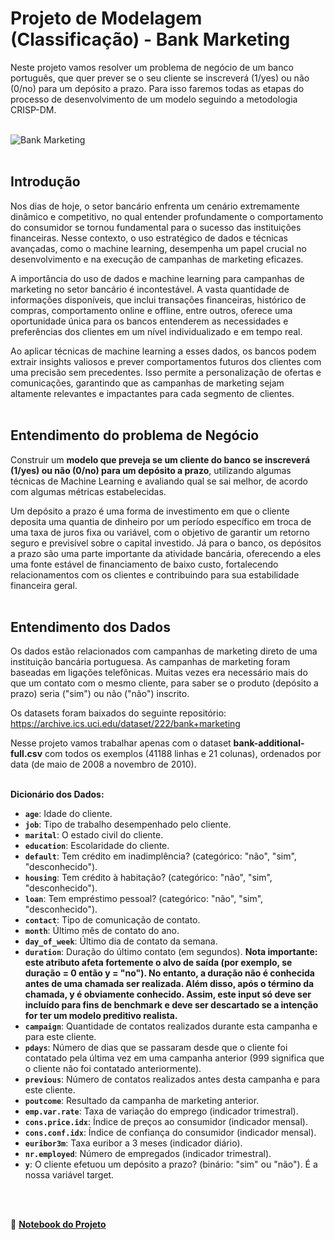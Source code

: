 # **Projeto de Modelagem (Classificação) - Bank Marketing**
Neste projeto vamos resolver um problema de negócio de um banco português, que quer prever se o seu cliente se inscreverá (1/yes) ou não (0/no) para um depósito a prazo. Para isso faremos todas as etapas do processo de desenvolvimento de um modelo seguindo a metodologia CRISP-DM.
<br>
<br>

![Bank Marketing](URL_da_Imagem)
<br>
<br>

## **Introdução**
Nos dias de hoje, o setor bancário enfrenta um cenário extremamente dinâmico e competitivo, no qual entender profundamente o comportamento do consumidor se tornou fundamental para o sucesso das instituições financeiras. Nesse contexto, o uso estratégico de dados e técnicas avançadas, como o machine learning, desempenha um papel crucial no desenvolvimento e na execução de campanhas de marketing eficazes.

A importância do uso de dados e machine learning para campanhas de marketing no setor bancário é incontestável. A vasta quantidade de informações disponíveis, que inclui transações financeiras, histórico de compras, comportamento online e offline, entre outros, oferece uma oportunidade única para os bancos entenderem as necessidades e preferências dos clientes em um nível individualizado e em tempo real.

Ao aplicar técnicas de machine learning a esses dados, os bancos podem extrair insights valiosos e prever comportamentos futuros dos clientes com uma precisão sem precedentes. Isso permite a personalização de ofertas e comunicações, garantindo que as campanhas de marketing sejam altamente relevantes e impactantes para cada segmento de clientes.
<br>
<br>

## **Entendimento do problema de Negócio**
Construir um **modelo que preveja se um cliente do banco se inscreverá (1/yes) ou não (0/no) para um depósito a prazo**, utilizando algumas técnicas de Machine Learning e avaliando qual se sai melhor, de acordo com algumas métricas estabelecidas.

Um depósito a prazo é uma forma de investimento em que o cliente deposita uma quantia de dinheiro por um período específico em troca de uma taxa de juros fixa ou variável, com o objetivo de garantir um retorno seguro e previsível sobre o capital investido. Já para o banco, os depósitos a prazo são uma parte importante da atividade bancária, oferecendo a eles uma fonte estável de financiamento de baixo custo, fortalecendo relacionamentos com os clientes e contribuindo para sua estabilidade financeira geral.
<br>
<br>

## **Entendimento dos Dados**
Os dados estão relacionados com campanhas de marketing direto de uma instituição bancária portuguesa. As campanhas de marketing foram baseadas em ligações telefônicas. Muitas vezes era necessário mais do que um contato com o mesmo cliente, para saber se o produto (depósito a prazo) seria ("sim") ou não ("não") inscrito.

Os datasets foram baixados do seguinte repositório: https://archive.ics.uci.edu/dataset/222/bank+marketing

Nesse projeto vamos trabalhar apenas com o dataset **bank-additional-full.csv** com todos os exemplos (41188 linhas e 21 colunas), ordenados por data (de maio de 2008 a novembro de 2010).
<br>
<br>

**Dicionário dos Dados:**
* **`age`**: Idade do cliente.
* **`job`**: Tipo de trabalho desempenhado pelo cliente.
* **`marital`**: O estado civil do cliente.
* **`education`**: Escolaridade do cliente.
* **`default`**: Tem crédito em inadimplência? (categórico: "não", "sim", "desconhecido").
* **`housing`**: Tem crédito à habitação? (categórico: "não", "sim", "desconhecido").
* **`loan`**: Tem empréstimo pessoal? (categórico: "não", "sim", "desconhecido").
* **`contact`**: Tipo de comunicação de contato.
* **`month`**: Último mês de contato do ano.
* **`day_of_week`**: Último dia de contato da semana.
* **`duration`**: Duração do último contato (em segundos). **Nota importante: este atributo afeta fortemente o alvo de saída (por exemplo, se duração = 0 então y = "no"). No entanto, a duração não é conhecida antes de uma chamada ser realizada. Além disso, após o término da chamada, y é obviamente conhecido. Assim, este input só deve ser incluído para fins de benchmark e deve ser descartado se a intenção for ter um modelo preditivo realista.**
* **`campaign`**: Quantidade de contatos realizados durante esta campanha e para este cliente.
* **`pdays`**: Número de dias que se passaram desde que o cliente foi contatado pela última vez em uma campanha anterior (999 significa que o cliente não foi contatado anteriormente).
* **`previous`**: Número de contatos realizados antes desta campanha e para este cliente.
* **`poutcome`**: Resultado da campanha de marketing anterior.
* **`emp.var.rate`**: Taxa de variação do emprego (indicador trimestral).
* **`cons.price.idx`**: Índice de preços ao consumidor (indicador mensal).
* **`cons.conf.idx`**: Índice de confiança do consumidor (indicador mensal).
* **`euribor3m`**: Taxa euribor a 3 meses (indicador diário).
* **`nr.employed`**: Número de empregados (indicador trimestral).
* **`y`**: O cliente efetuou um depósito a prazo? (binário: "sim" ou "não"). É a nossa variável target.
<br>
<br>

🚀 [**Notebook do Projeto**](URL_do_Link)
